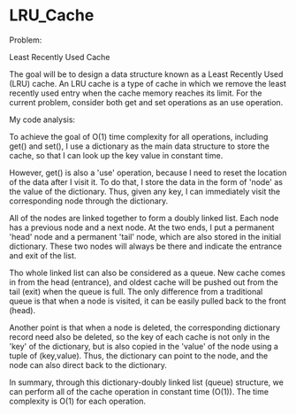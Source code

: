 # LRU_Cache


Problem:

Least Recently Used Cache

The goal will be to design a data structure known as a Least Recently Used (LRU) cache. 
An LRU cache is a type of cache in which we remove the least recently used entry when 
the cache memory reaches its limit. For the current problem, consider both get and set 
operations as an use operation.


My code analysis:

To achieve the goal of O(1) time complexity for all operations, including get() and set(), I use a dictionary as the main data structure to store the cache, so that I can look up the key value in constant time. 

However, get() is also a 'use' operation, because I need to reset the location of the data after I visit it. To do that, I store the data in the form of 'node' as the value of the dictionary. Thus, given any key, I can immediately visit the corresponding node through the dictionary. 

All of the nodes are linked together to form a doubly linked list. Each node has a previous node and a next node. At the two ends, I put a permanent 'head' node and a permanent 'tail' node, which are also stored in the initial dictionary. These two nodes will always be there and indicate the entrance and exit of the list. 

Tho whole linked list can also be considered as a queue. New cache comes in from the head (entrance), and oldest cache will be pushed out from the tail (exit) when the queue is full. The only difference from a traditional queue is that when a node is visited, it can be easily pulled back to the front (head). 

Another point is that when a node is deleted, the corresponding dictionary record need also be deleted, so the key of each cache is not only in the 'key' of the dictionary, but is also copied in the 'value' of the node using a tuple of (key,value). Thus, the dictionary can point to the node, and the node can also direct back to the dictionary. 

In summary, through this dictionary-doubly linked list (queue) structure, we can perform all of the cache operation in constant time (O(1)). The time complexity is O(1) for each operation. 
